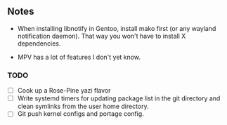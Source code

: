 ## Notes
- When installing libnotify in Gentoo, install mako first (or any wayland 
notification daemon). That way you won't have to install X dependencies.

- MPV has a lot of features I don't yet know.

### TODO
- [ ] Cook up a Rose-Pine yazi flavor
- [ ] Write systemd timers for updating package list in the git directory
      and clean symlinks from the user home directory.
- [ ] Git push kernel configs and portage config.

